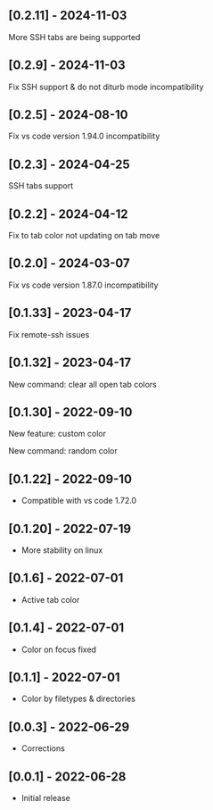 ## [0.2.11] - 2024-11-03

More SSH tabs are being supported

## [0.2.9] - 2024-11-03

Fix SSH support & do not diturb mode incompatibility

## [0.2.5] - 2024-08-10

Fix vs code version 1.94.0 incompatibility

## [0.2.3] - 2024-04-25

SSH tabs support

## [0.2.2] - 2024-04-12

Fix to tab color not updating on tab move

## [0.2.0] - 2024-03-07

Fix vs code version 1.87.0 incompatibility

## [0.1.33] - 2023-04-17

Fix remote-ssh issues

## [0.1.32] - 2023-04-17

New command: clear all open tab colors
## [0.1.30] - 2022-09-10

New feature: custom color 

New command: random color 

## [0.1.22] - 2022-09-10

- Compatible with vs code 1.72.0

## [0.1.20] - 2022-07-19

- More stability on linux

## [0.1.6] - 2022-07-01

- Active tab color

## [0.1.4] - 2022-07-01

- Color on focus fixed

## [0.1.1] - 2022-07-01

- Color by filetypes & directories

## [0.0.3] - 2022-06-29

- Corrections

## [0.0.1] - 2022-06-28

- Initial release
